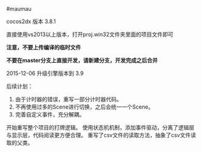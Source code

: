 #maumau


cocos2dx 版本 3.8.1

直接使用vs2013以上版本，打开proj.win32文件夹里面的项目文件即可

**注意，不要上传编译的临时文件**


**不要在master分支上直接开发，请新建分支，开发完成之后合并**

2015-12-06 升级引擎版本到 3.9

后续计划：
1. 由于计时器的错误，重写一部分计时器代码。
2. 不再使用过多的Scene进行切换，之后会统一一个Scene。
3. 完善自定义事件，充分解耦。


开始重写整个项目的打牌逻辑。
使用状态机机制，添加事件驱动，分离了逻辑层与显示层，代码阅读更方便合理。
重写了csv文件的读取方法，抽象了csv文件读取的父类。